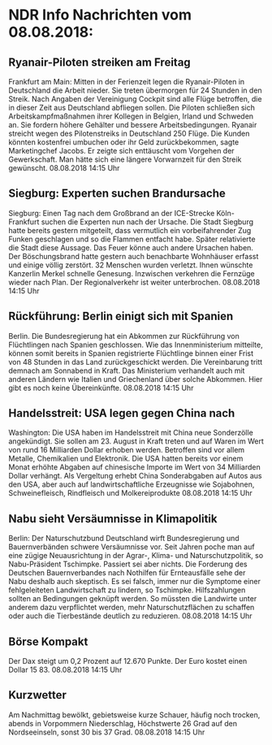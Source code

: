 # NDR Info Nachrichten vom 08.08.2018:


## Ryanair-Piloten streiken am Freitag
Frankfurt am Main: Mitten in der Ferienzeit legen die Ryanair-Piloten in Deutschland die Arbeit nieder. Sie treten übermorgen für 24 Stunden in den Streik. Nach Angaben der Vereinigung Cockpit sind alle Flüge betroffen, die in dieser Zeit aus Deutschland abfliegen sollen. Die Piloten schließen sich Arbeitskampfmaßnahmen ihrer Kollegen in Belgien, Irland und Schweden an. Sie fordern höhere Gehälter und bessere Arbeitsbedingungen. Ryanair streicht wegen des Pilotenstreiks in Deutschland 250 Flüge. Die Kunden könnten kostenfrei umbuchen oder ihr Geld zurückbekommen, sagte Marketingchef Jacobs. Er zeigte sich enttäuscht vom Vorgehen der Gewerkschaft. Man hätte sich eine längere Vorwarnzeit für den Streik gewünscht. 08.08.2018 14:15 Uhr 

## Siegburg: Experten suchen Brandursache
Siegburg: Einen Tag nach dem Großbrand an der ICE-Strecke Köln-Frankfurt suchen die Experten nun nach der Ursache. Die Stadt Siegburg hatte bereits gestern mitgeteilt, dass vermutlich ein vorbeifahrender Zug Funken geschlagen und so die Flammen entfacht habe. Später relativierte die Stadt diese Aussage. Das Feuer könne auch andere Ursachen haben. Der Böschungsbrand hatte gestern auch benachbarte Wohnhäuser erfasst und einige völlig zerstört. 32 Menschen wurden verletzt. Ihnen wünschte Kanzerlin Merkel schnelle Genesung. Inzwischen verkehren die Fernzüge wieder nach Plan. Der Regionalverkehr ist weiter unterbrochen. 08.08.2018 14:15 Uhr 

## Rückführung: Berlin einigt sich mit Spanien
Berlin. Die Bundesregierung hat ein Abkommen zur Rückführung von Flüchtlingen nach Spanien geschlossen. Wie das Innenministerium mitteilte, können somit bereits in Spanien registrierte Flüchtlinge binnen einer Frist von 48 Stunden in das Land zurückgeschickt werden. Die Vereinbarung tritt demnach am Sonnabend in Kraft. Das Ministerium verhandelt auch mit anderen Ländern wie Italien und Griechenland über solche Abkommen. Hier gibt es noch keine Übereinkünfte. 08.08.2018 14:15 Uhr 

## Handelsstreit: USA legen gegen China nach
Washington: Die USA haben im Handelsstreit mit China neue Sonderzölle angekündigt. Sie sollen am 23. August in Kraft treten und auf Waren im Wert von rund 16 Milliarden Dollar erhoben werden. Betroffen sind vor allem Metalle, Chemikalien und Elektronik. Die USA hatten bereits vor einem Monat erhöhte Abgaben auf chinesische Importe im Wert von 34 Milliarden Dollar verhängt. Als Vergeltung erhebt China Sonderabgaben auf Autos aus den USA, aber auch auf landwirtschaftliche Erzeugnisse wie Sojabohnen, Schweinefleisch, Rindfleisch und Molkereiprodukte 08.08.2018 14:15 Uhr 

## Nabu sieht Versäumnisse in Klimapolitik
Berlin: Der Naturschutzbund Deutschland wirft Bundesregierung und Bauernverbänden schwere Versäumnisse vor. Seit Jahren poche man auf eine zügige Neuausrichtung in der Agrar-, Klima- und Naturschutzpolitik, so Nabu-Präsident Tschimpke. Passiert sei aber nichts. Die Forderung des Deutschen Bauernverbandes nach Nothilfen für Ernteausfälle sehe der Nabu deshalb auch skeptisch. Es sei falsch, immer nur die Symptome einer fehlgeleiteten Landwirtschaft zu lindern, so Tschimpke. Hilfszahlungen sollten an Bedingungen geknüpft werden. So müssten die Landwirte unter anderem dazu verpflichtet werden, mehr Naturschutzflächen zu schaffen oder auch die Tierbestände deutlich zu reduzieren. 08.08.2018 14:15 Uhr 

## Börse Kompakt
Der Dax steigt um 0,2 Prozent auf 12.670 Punkte. Der Euro kostet einen Dollar 15 83. 08.08.2018 14:15 Uhr 

## Kurzwetter
Am Nachmittag bewölkt, gebietsweise kurze Schauer, häufig noch trocken, abends in Vorpommern Niederschlag, Höchstwerte 26 Grad auf den Nordseeinseln, sonst 30 bis 37 Grad. 08.08.2018 14:15 Uhr 

